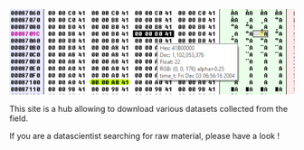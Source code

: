 
![site](main.png)

This site is a hub allowing to download various datasets collected from the field.

If you are a datascientist searching for raw material, please have a look !
